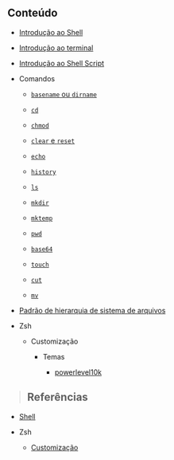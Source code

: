 ## Conteúdo

- [Introdução ao Shell](shell/shell-introduction.md)

- [Introdução ao terminal](shell/terminal-introduction.md)

- [Introdução ao Shell Script](shell/shell-script-introduction.md)

- Comandos

  - [`basename` ou `dirname`](shell/commands/basename-e-dirname.md)

  - [`cd`](shell/commands/cd.md)

  - [`chmod`](shell/commands/chmod.md)

  - [`clear` e `reset`](shell/commands/clear-e-reset.md)

  - [`echo`](shell/commands/echo.md)

  - [`history`](shell/commands/history.md)

  - [`ls`](shell/commands/ls.md)

  - [`mkdir`](shell/commands/mkdir.md)

  - [`mktemp`](shell/commands/mktemp.md)

  - [`pwd`](shell/commands/pwd.md)

  - [`base64`](shell/commands/base64.md)

  - [`touch`](shell/commands/touch.md)

  - [`cut`](shell/commands/cut.md)

  - [`mv`](shell/commands/mv.md)

- [Padrão de hierarquia de sistema de arquivos](shell/filesystem-hierarchy-standard.md)

- Zsh

  - Customização

    - Temas

      - [powerlevel10k](shell/zsh/customization/themes/powerlevel10k.sh)

> ## **Referências**

- [Shell](shell/references.md)

- Zsh

  - [Customização](shell/zsh/customization/references.md)
